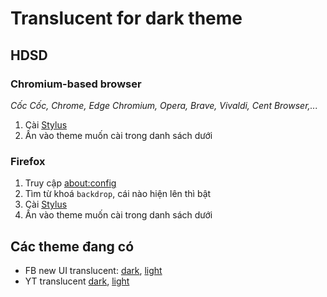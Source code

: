 # Translucent for dark theme
## HDSD
### Chromium-based browser
*Cốc Cốc, Chrome, Edge Chromium, Opera, Brave, Vivaldi, Cent Browser,...*
  1. Cài [Stylus](https://chrome.google.com/webstore/detail/stylus/clngdbkpkpeebahjckkjfobafhncgmne)
  2. Ấn vào theme muốn cài trong danh sách dưới

### Firefox
  1. Truy cập [about:config](about:config)
  2. Tìm từ khoá `backdrop`, cái nào hiện lên thì bật
  3. Cài [Stylus](https://addons.mozilla.org/vi/firefox/addon/styl-us/)
  4. Ấn vào theme muốn cài trong danh sách dưới

## Các theme đang có
- FB new UI translucent: [dark](https://raw.githubusercontent.com/DELNEGEND/UserCSS/dist/yt/dark.css), [light](https://raw.githubusercontent.com/DELNEGEND/UserCSS/dist/yt/light.css)
- YT translucent [dark](https://raw.githubusercontent.com/DELNEGEND/UserCSS/dist/fb/dark.css), [light](https://raw.githubusercontent.com/DELNEGEND/UserCSS/dist/fb/light.css)